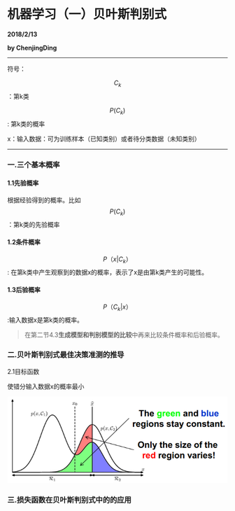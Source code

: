 # 机器学习（一）贝叶斯判别式

**2018/2/13**

**by ChenjingDing**

---

符号：

$$C_k$$：第k类

$$P(C_k)$$: 第k类的概率

x：输入数据：可为训练样本（已知类别）或者待分类数据（未知类别）

---

### 一.三个基本概率

#### 1.1先验概率

根据经验得到的概率。比如$$P(C_k)$$：第k类的先验概率

#### 1.2条件概率

$$P（x|C_k）$$: 在第k类中产生观察到的数据x的概率，表示了x是由第k类产生的可能性。

#### 1.3后验概率

$$P（C_k|x）$$:输入数据x是第k类的概率。

> 在第二节4.3**生成模型和判别模型的比较**中再来比较条件概率和后验概率。

### 二.贝叶斯判别式最佳决策准测的推导

2.1目标函数

使错分输入数据x的概率最小

![](/assets/1.2.2.1贝叶斯判别式最小化错分概率.png)

### 三.损失函数在贝叶斯判别式中的的应用



